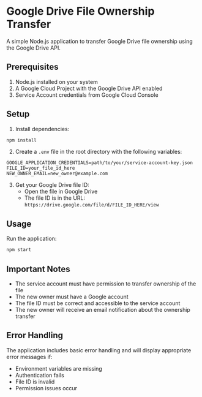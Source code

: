 # Google Drive File Ownership Transfer

A simple Node.js application to transfer Google Drive file ownership using the Google Drive API.

## Prerequisites

1. Node.js installed on your system
2. A Google Cloud Project with the Google Drive API enabled
3. Service Account credentials from Google Cloud Console

## Setup

1. Install dependencies:
```bash
npm install
```

2. Create a `.env` file in the root directory with the following variables:
```
GOOGLE_APPLICATION_CREDENTIALS=path/to/your/service-account-key.json
FILE_ID=your_file_id_here
NEW_OWNER_EMAIL=new_owner@example.com
```

3. Get your Google Drive file ID:
   - Open the file in Google Drive
   - The file ID is in the URL: `https://drive.google.com/file/d/FILE_ID_HERE/view`

## Usage

Run the application:
```bash
npm start
```

## Important Notes

- The service account must have permission to transfer ownership of the file
- The new owner must have a Google account
- The file ID must be correct and accessible to the service account
- The new owner will receive an email notification about the ownership transfer

## Error Handling

The application includes basic error handling and will display appropriate error messages if:
- Environment variables are missing
- Authentication fails
- File ID is invalid
- Permission issues occur 